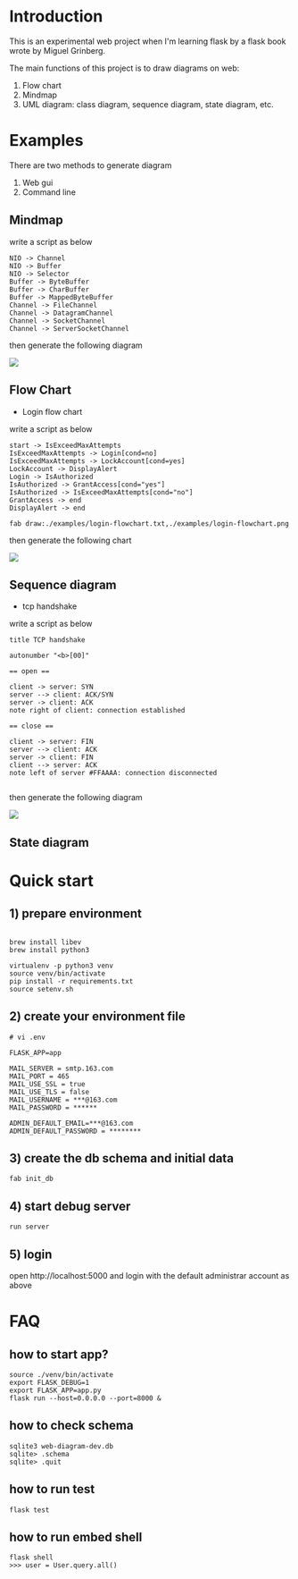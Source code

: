 # Introduction

This is an experimental web project when I'm learning flask by a flask book wrote by Miguel Grinberg.

The main functions of this project is to draw diagrams on web:

1. Flow chart
2. Mindmap
3. UML diagram: class diagram, sequence diagram, state diagram, etc.

# Examples
There are two methods to generate diagram 

1) Web gui
2) Command line

## Mindmap
write a script as below

```
NIO -> Channel
NIO -> Buffer
NIO -> Selector
Buffer -> ByteBuffer
Buffer -> CharBuffer
Buffer -> MappedByteBuffer
Channel -> FileChannel
Channel -> DatagramChannel
Channel -> SocketChannel
Channel -> ServerSocketChannel

```

then generate the following diagram

![](examples/nio-mindmap.png)



## Flow Chart
* Login flow chart

write a script as below

```
start -> IsExceedMaxAttempts
IsExceedMaxAttempts -> Login[cond=no]
IsExceedMaxAttempts -> LockAccount[cond=yes]
LockAccount -> DisplayAlert
Login -> IsAuthorized
IsAuthorized -> GrantAccess[cond="yes"]
IsAuthorized -> IsExceedMaxAttempts[cond="no"]
GrantAccess -> end
DisplayAlert -> end
```

```shell script
fab draw:./examples/login-flowchart.txt,./examples/login-flowchart.png
```

then generate the following chart

![](./examples/login-flowchart.png)

## Sequence diagram

* tcp handshake

write a script as below

```
title TCP handshake

autonumber "<b>[00]"

== open ==

client -> server: SYN
server --> client: ACK/SYN
server -> client: ACK
note right of client: connection established

== close ==

client -> server: FIN
server --> client: ACK
server -> client: FIN
client --> server: ACK
note left of server #FFAAAA: connection disconnected


```

then generate the following diagram

![](./examples/tcp-handshake.png)

## State diagram


# Quick start
## 1) prepare environment

```

brew install libev
brew install python3

virtualenv -p python3 venv
source venv/bin/activate
pip install -r requirements.txt
source setenv.sh
```

## 2) create your environment file

```
# vi .env

FLASK_APP=app

MAIL_SERVER = smtp.163.com
MAIL_PORT = 465
MAIL_USE_SSL = true
MAIL_USE_TLS = false
MAIL_USERNAME = ***@163.com
MAIL_PASSWORD = ******

ADMIN_DEFAULT_EMAIL=***@163.com
ADMIN_DEFAULT_PASSWORD = ********

```

## 3) create the db schema and initial data

```
fab init_db
```

## 4) start debug server

```shell script
run server
```

## 5) login 
open http://localhost:5000 and login with the default administrar account as above

# FAQ
## how to start app?

```shell script
source ./venv/bin/activate
export FLASK_DEBUG=1
export FLASK_APP=app.py
flask run --host=0.0.0.0 --port=8000 &
```
## how to check schema

```shell script
sqlite3 web-diagram-dev.db
sqlite> .schema
sqlite> .quit 
```
## how to run test

```shell script
flask test
```

## how to run embed shell

```
flask shell
>>> user = User.query.all()

```
